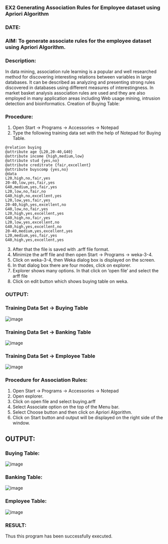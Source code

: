 ### EX2 Generating Association Rules for Employee dataset using Apriori Algorithm
### DATE: 
### AIM: To generate associate rules for the employee dataset using Apriori Algorithm.
### Description:
In data mining, association rule learning is a popular and well researched method for discovering interesting
relations between variables in large databases. It can be described as analyzing and presenting strong rules discovered
in databases using different measures of interestingness. In market basket analysis association rules are used and they
are also employed in many application areas including Web usage mining, intrusion detection and bioinformatics.
Creation of Buying Table:
### Procedure:
1) Open Start -> Programs -> Accessories -> Notepad
2) Type the following training data set with the help of Notepad for Buying Table.

```
@relation buying
@attribute age {L20,20-40,G40}
@attribute income {high,medium,low}
@attribute stud {yes,no}
@attribute creditrate {fair,excellent}
@attribute buyscomp {yes,no}
@data
L20,high,no,fair,yes
20-40,low,yes,fair,yes
G40,medium,yes,fair,yes
L20,low,no,fair,no
G40,high,no,excellent,yes
L20,low,yes,fair,yes
20-40,high,yes,excellent,no
G40,low,no,fair,yes
L20,high,yes,excellent,yes
G40,high,no,fair,yes
L20,low,yes,excellent,no
G40,high,yes,excellent,no
20-40,medium,yes,excellent,yes
L20,medium,yes,fair,yes
G40,high,yes,excellent,yes
```
3) After that the file is saved with .arff file format.
4) Minimize the arff file and then open Start -> Programs -> weka-3-4.
5) Click on weka-3-4, then Weka dialog box is displayed on the screen.
6) In that dialog box there are four modes, click on explorer.
7) Explorer shows many options. In that click on ‘open file’ and select the arff file
8) Click on edit button which shows buying table on weka.
### OUTPUT:
### Training Data Set -> Buying Table
![image](https://github.com/muppirgautham/WDM_EXP2/assets/94810884/76bf0fce-900e-430b-b1da-57136eb4f78d)

### Training Data Set -> Banking Table
![image](https://github.com/muppirgautham/WDM_EXP2/assets/94810884/26c6d690-ff1a-4fd1-a15c-4afa884d3005)

### Training Data Set -> Employee Table
![image](https://github.com/muppirgautham/WDM_EXP2/assets/94810884/ae4a911a-d0c9-4ce4-a5c5-1fed5b8d317c)



### Procedure for Association Rules:
1) Open Start -> Programs -> Accessories -> Notepad
2) Open explorer.
3) Click on open file and select buying.arff
4) Select Associate option on the top of the Menu bar.
5) Select Choose button and then click on Apriori Algorithm.
6) Click on Start button and output will be displayed on the right side of the window.

## OUTPUT:
### Buying Table:
![image](https://github.com/muppirgautham/WDM_EXP2/assets/94810884/5919d6a2-d48a-4c1d-90f1-56119da79d8a)

### Banking Table:
![image](https://github.com/muppirgautham/WDM_EXP2/assets/94810884/5838bb18-392c-4ca6-b46b-4e92abbea7a3)

### Employee Table:
![image](https://github.com/muppirgautham/WDM_EXP2/assets/94810884/9a9d99d1-4078-4cec-b26c-afedd0dd46ca)

### RESULT: 
Thus this program has been successfully executed.


